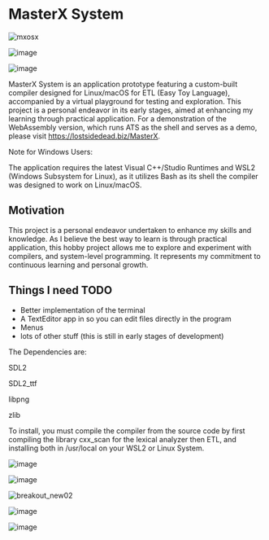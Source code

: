 # MasterX System

![mxosx](https://github.com/user-attachments/assets/e63a4c4b-b6d6-4a90-b99b-fd45049798bd)

![image](https://github.com/user-attachments/assets/c0f745cc-cd90-40d4-b467-0531131ed902)

![image](https://github.com/user-attachments/assets/5f40ce93-134e-4c53-9fc3-f4e86c43c263)

MasterX System is an application prototype featuring a custom-built compiler designed for Linux/macOS for ETL (Easy Toy Language), accompanied by a virtual playground for testing and exploration. This project is a personal endeavor in its early stages, aimed at enhancing my learning through practical application. 
For a demonstration of the WebAssembly version, which runs ATS as the shell and serves as a demo, please visit https://lostsidedead.biz/MasterX.

Note for Windows Users:

The application requires the latest Visual C++/Studio Runtimes and WSL2 (Windows Subsystem for Linux), as it utilizes Bash as its shell the compiler was designed to work on Linux/macOS.
## Motivation
This project is a personal endeavor undertaken to enhance my skills and knowledge. As I believe the best way to learn is through practical application, this hobby project allows me to explore and experiment with compilers, 
and system-level programming. It represents my commitment to continuous learning and personal growth.

## Things I need TODO

- Better implementation of the terminal
- A TextEditor app in so you can edit files directly in the program
- Menus
- lots of other stuff (this is still in early stages of development)

The Dependencies are:

SDL2

SDL2_ttf

libpng

zlib

To install, you must compile the compiler from the source code by first compiling the library cxx_scan for the lexical analyzer then  ETL, and installing both in /usr/local on your WSL2 or Linux System.


![image](https://github.com/user-attachments/assets/cfa8d16c-dd92-4f91-b946-93dff225ae13)

![image](https://github.com/user-attachments/assets/1266f28c-d4fc-4ddd-9a7f-7f48c57603f5)

![breakout_new02](https://github.com/user-attachments/assets/8aabbc4b-0931-441f-a204-c7cf1615b91a)

![image](https://github.com/user-attachments/assets/75feb52b-231a-4435-8f58-f4b68763a550)

![image](https://github.com/user-attachments/assets/23975713-a5a7-4d96-bc16-a1769cd3db6a)



